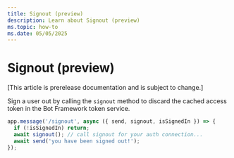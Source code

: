 ```yaml
---
title: Signout (preview)
description: Learn about Signout (preview)
ms.topic: how-to
ms.date: 05/05/2025
---
```


# Signout (preview)

[This article is prerelease documentation and is subject to change.]

Sign a user out by calling the `signout` method to discard the cached access token in the Bot Framework token service.

<!-- langtabs-start -->
```typescript
app.message('/signout', async ({ send, signout, isSignedIn }) => {
  if (!isSignedIn) return;
  await signout(); // call signout for your auth connection...
  await send('you have been signed out!');
});
```
<!-- langtabs-end -->